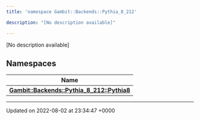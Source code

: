```yaml
---
title: 'namespace Gambit::Backends::Pythia_8_212'

description: "[No description available]"

---
```







[No description available]

## Namespaces

| Name           |
| -------------- |
| **[Gambit::Backends::Pythia_8_212::Pythia8](/documentation/code/colliderbit_development/namespaces/namespacegambit_1_1backends_1_1pythia__8__212_1_1pythia8/)**  |






-------------------------------

Updated on 2022-08-02 at 23:34:47 +0000